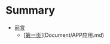 # Summary

* [前言](README.md)
  * \[[第一页](di-yi-98755b-app-ying-7528-md.md)\]\(Document/APP应用.md\)



